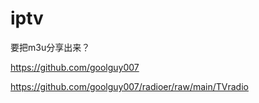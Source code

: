 # iptv
要把m3u分享出来？

https://github.com/goolguy007

https://github.com/goolguy007/radioer/raw/main/TVradio
